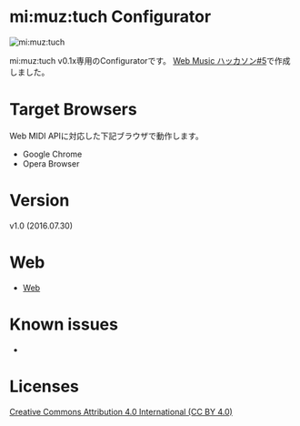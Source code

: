 # mi:muz:tuch Configurator

![mi:muz:tuch](../device.png)

mi:muz:tuch v0.1x専用のConfiguratorです。
[Web Music ハッカソン#5](http://googledevjp.blogspot.jp/2016/06/web-music-5.html)で作成しました。

# Target Browsers

Web MIDI APIに対応した下記ブラウザで動作します。

- Google Chrome
- Opera Browser

# Version

v1.0 (2016.07.30)

# Web

- [Web](http://mz4u.net/tuch/)

# Known issues

- []()

# Licenses

[Creative Commons Attribution 4.0 International (CC BY 4.0)](http://creativecommons.org/licenses/by/4.0/)



